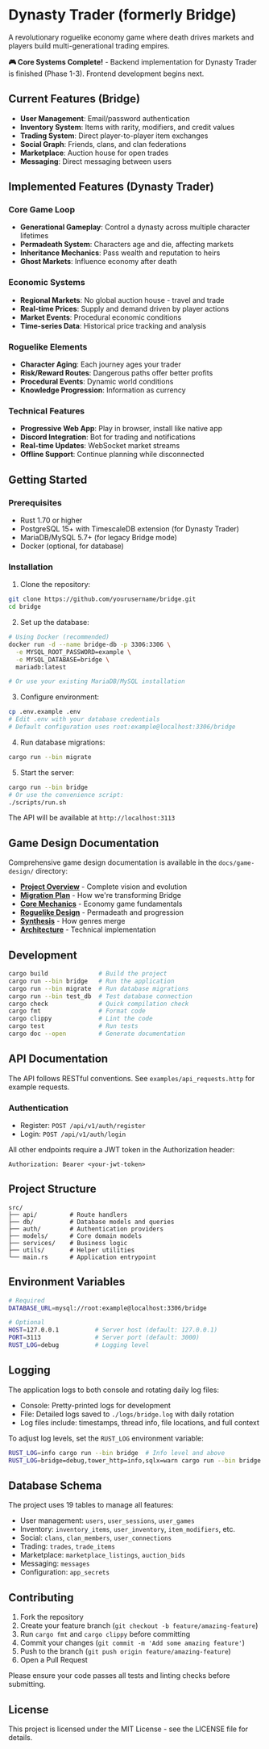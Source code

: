 # Dynasty Trader (formerly Bridge)

A revolutionary roguelike economy game where death drives markets and players build multi-generational trading empires. 

**🎮 Core Systems Complete!** - Backend implementation for Dynasty Trader is finished (Phase 1-3). Frontend development begins next.

## Current Features (Bridge)

- **User Management**: Email/password authentication
- **Inventory System**: Items with rarity, modifiers, and credit values
- **Trading System**: Direct player-to-player item exchanges
- **Social Graph**: Friends, clans, and clan federations
- **Marketplace**: Auction house for open trades
- **Messaging**: Direct messaging between users

## Implemented Features (Dynasty Trader)

### Core Game Loop
- **Generational Gameplay**: Control a dynasty across multiple character lifetimes
- **Permadeath System**: Characters age and die, affecting markets
- **Inheritance Mechanics**: Pass wealth and reputation to heirs
- **Ghost Markets**: Influence economy after death

### Economic Systems
- **Regional Markets**: No global auction house - travel and trade
- **Real-time Prices**: Supply and demand driven by player actions
- **Market Events**: Procedural economic conditions
- **Time-series Data**: Historical price tracking and analysis

### Roguelike Elements
- **Character Aging**: Each journey ages your trader
- **Risk/Reward Routes**: Dangerous paths offer better profits
- **Procedural Events**: Dynamic world conditions
- **Knowledge Progression**: Information as currency

### Technical Features
- **Progressive Web App**: Play in browser, install like native app
- **Discord Integration**: Bot for trading and notifications
- **Real-time Updates**: WebSocket market streams
- **Offline Support**: Continue planning while disconnected

## Getting Started

### Prerequisites

- Rust 1.70 or higher
- PostgreSQL 15+ with TimescaleDB extension (for Dynasty Trader)
- MariaDB/MySQL 5.7+ (for legacy Bridge mode)
- Docker (optional, for database)

### Installation

1. Clone the repository:
```bash
git clone https://github.com/yourusername/bridge.git
cd bridge
```

2. Set up the database:
```bash
# Using Docker (recommended)
docker run -d --name bridge-db -p 3306:3306 \
  -e MYSQL_ROOT_PASSWORD=example \
  -e MYSQL_DATABASE=bridge \
  mariadb:latest

# Or use your existing MariaDB/MySQL installation
```

3. Configure environment:
```bash
cp .env.example .env
# Edit .env with your database credentials
# Default configuration uses root:example@localhost:3306/bridge
```

4. Run database migrations:
```bash
cargo run --bin migrate
```

5. Start the server:
```bash
cargo run --bin bridge
# Or use the convenience script:
./scripts/run.sh
```

The API will be available at `http://localhost:3113`

## Game Design Documentation

Comprehensive game design documentation is available in the `docs/game-design/` directory:

- **[Project Overview](docs/game-design/PROJECT_OVERVIEW.md)** - Complete vision and evolution
- **[Migration Plan](docs/game-design/synthesis/bridge-migration-plan.md)** - How we're transforming Bridge
- **[Core Mechanics](docs/game-design/economy/core-mechanics.md)** - Economy game fundamentals
- **[Roguelike Design](docs/game-design/roguelike/roguelike-mechanics.md)** - Permadeath and progression
- **[Synthesis](docs/game-design/synthesis/synthesis-roguelike-economy.md)** - How genres merge
- **[Architecture](docs/game-design/synthesis/web-discord-architecture.md)** - Technical implementation

## Development

```bash
cargo build              # Build the project
cargo run --bin bridge   # Run the application
cargo run --bin migrate  # Run database migrations
cargo run --bin test_db  # Test database connection
cargo check              # Quick compilation check
cargo fmt                # Format code
cargo clippy             # Lint the code
cargo test               # Run tests
cargo doc --open         # Generate documentation
```

## API Documentation

The API follows RESTful conventions. See `examples/api_requests.http` for example requests.

### Authentication
- Register: `POST /api/v1/auth/register`
- Login: `POST /api/v1/auth/login`

All other endpoints require a JWT token in the Authorization header:
```
Authorization: Bearer <your-jwt-token>
```

## Project Structure

```
src/
├── api/         # Route handlers
├── db/          # Database models and queries
├── auth/        # Authentication providers
├── models/      # Core domain models
├── services/    # Business logic
├── utils/       # Helper utilities
└── main.rs      # Application entrypoint
```

## Environment Variables

```bash
# Required
DATABASE_URL=mysql://root:example@localhost:3306/bridge

# Optional
HOST=127.0.0.1          # Server host (default: 127.0.0.1)
PORT=3113               # Server port (default: 3000)
RUST_LOG=debug          # Logging level
```

## Logging

The application logs to both console and rotating daily log files:
- Console: Pretty-printed logs for development
- File: Detailed logs saved to `./logs/bridge.log` with daily rotation
- Log files include: timestamps, thread info, file locations, and full context

To adjust log levels, set the `RUST_LOG` environment variable:
```bash
RUST_LOG=info cargo run --bin bridge  # Info level and above
RUST_LOG=bridge=debug,tower_http=info,sqlx=warn cargo run --bin bridge  # Custom per-module
```

## Database Schema

The project uses 19 tables to manage all features:
- User management: `users`, `user_sessions`, `user_games`
- Inventory: `inventory_items`, `user_inventory`, `item_modifiers`, etc.
- Social: `clans`, `clan_members`, `user_connections`
- Trading: `trades`, `trade_items`
- Marketplace: `marketplace_listings`, `auction_bids`
- Messaging: `messages`
- Configuration: `app_secrets`

## Contributing

1. Fork the repository
2. Create your feature branch (`git checkout -b feature/amazing-feature`)
3. Run `cargo fmt` and `cargo clippy` before committing
4. Commit your changes (`git commit -m 'Add some amazing feature'`)
5. Push to the branch (`git push origin feature/amazing-feature`)
6. Open a Pull Request

Please ensure your code passes all tests and linting checks before submitting.

## License

This project is licensed under the MIT License - see the LICENSE file for details.